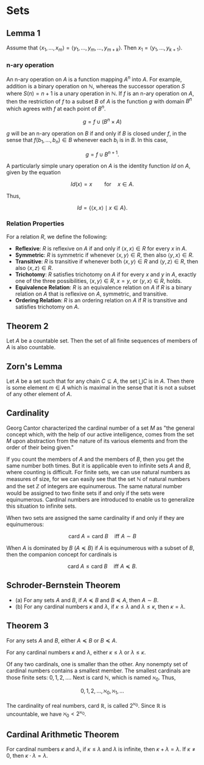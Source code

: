 # Sets

## Lemma 1
Assume that $\langle x_1, \dots, x_m \rangle = \langle y_1, \dots, y_m, \dots, y_{m+k} \rangle$. Then $x_1 = \langle y_1, \dots, y_{k+1} \rangle$.

### n-ary operation
An n-ary operation on $A$ is a function mapping $A^n$ into $A$. For example, addition is a binary operation on $\mathbb{N}$, whereas the successor operation $S$ where $S(n) = n + 1$ is a unary operation in $\mathbb{N}$. If $f$ is an n-ary operation on $A$, then the restriction of $f$ to a subset $B$ of $A$ is the function $g$ with domain $B^n$ which agrees with $f$ at each point of $B^n$.

$$ g = f \cup (B^n \times A) $$

$g$ will be an n-ary operation on $B$ if and only if $B$ is closed under $f$, in the sense that $f(b_1, \dots, b_n) \in B$ whenever each $b_i$ is in $B$. In this case,

$$ g = f \cup B^{n+1}. $$

A particularly simple unary operation on $A$ is the identity function $Id$ on $A$, given by the equation

$$ Id(x) = x \qquad \text{for} \quad x \in A. $$

Thus,

$$ Id = \{ \langle x, x \rangle \mid x \in A \}. $$

### Relation Properties
For a relation $R$, we define the following:

- **Reflexive**: $R$ is reflexive on $A$ if and only if $\langle x, x \rangle \in R$ for every $x$ in $A$.
- **Symmetric**: $R$ is symmetric if whenever $\langle x, y \rangle \in R$, then also $\langle y, x \rangle \in R$.
- **Transitive**: $R$ is transitive if whenever both $\langle x, y \rangle \in R$ and $\langle y, z \rangle \in R$, then also $\langle x, z \rangle \in R$.
- **Trichotomy**: $R$ satisfies trichotomy on $A$ if for every $x$ and $y$ in $A$, exactly one of the three possibilities, $\langle x, y \rangle \in R$, $x = y$, or $\langle y, x \rangle \in R$, holds.
- **Equivalence Relation**: $R$ is an equivalence relation on $A$ if $R$ is a binary relation on $A$ that is reflexive on $A$, symmetric, and transitive.
- **Ordering Relation**: $R$ is an ordering relation on $A$ if $R$ is transitive and satisfies trichotomy on $A$.

## Theorem 2
Let $A$ be a countable set. Then the set of all finite sequences of members of $A$ is also countable.

## Zorn's Lemma
Let $A$ be a set such that for any chain $C \subseteq A$, the set $\bigcup C$ is in $A$. Then there is some element $m \in A$ which is maximal in the sense that it is not a subset of any other element of $A$.

## Cardinality
Georg Cantor characterized the cardinal number of a set $M$ as "the general concept which, with the help of our active intelligence, comes from the set $M$ upon abstraction from the nature of its various elements and from the order of their being given."

If you count the members of $A$ and the members of $B$, then you get the same number both times. But it is applicable even to infinite sets $A$ and $B$, where counting is difficult. For finite sets, we can use natural numbers as measures of size, for we can easily see that the set $\mathbb{N}$ of natural numbers and the set $\mathbb{Z}$ of integers are equinumerous. The same natural number would be assigned to two finite sets if and only if the sets were equinumerous. Cardinal numbers are introduced to enable us to generalize this situation to infinite sets.

When two sets are assigned the same cardinality if and only if they are equinumerous:

$$ \text{card } A = \text{card } B \quad \text{iff } A \sim B $$

When $A$ is dominated by $B$ $(A \preceq B)$ if $A$ is equinumerous with a subset of $B$, then the companion concept for cardinals is

$$ \text{card } A \leq \text{card } B \quad \text{iff } A \preceq B. $$

## Schroder-Bernstein Theorem
- (a) For any sets $A$ and $B$, if $A \preceq B$ and $B \preceq A$, then $A \sim B$.
- (b) For any cardinal numbers $\kappa$ and $\lambda$, if $\kappa \leq \lambda$ and $\lambda \leq \kappa$, then $\kappa = \lambda$.

## Theorem 3
For any sets $A$ and $B$, either $A \preceq B$ or $B \preceq A$.

For any cardinal numbers $\kappa$ and $\lambda$, either $\kappa \leq \lambda$ or $\lambda \leq \kappa$.

Of any two cardinals, one is smaller than the other. Any nonempty set of cardinal numbers contains a smallest member. The smallest cardinals are those finite sets: $0, 1, 2, \dots$. Next is $\text{card } \mathbb{N}$, which is named $\aleph_0$. Thus,

$$ 0, 1, 2, \dots, \aleph_0, \aleph_1, \dots $$

The cardinality of real numbers, $\text{card } \mathbb{R}$, is called $2^{\aleph_0}$. Since $\mathbb{R}$ is uncountable, we have $\aleph_0 < 2^{\aleph_0}$.

## Cardinal Arithmetic Theorem
For cardinal numbers $\kappa$ and $\lambda$, if $\kappa \leq \lambda$ and $\lambda$ is infinite, then $\kappa + \lambda = \lambda$. If $\kappa \neq 0$, then $\kappa \cdot \lambda = \lambda$.

